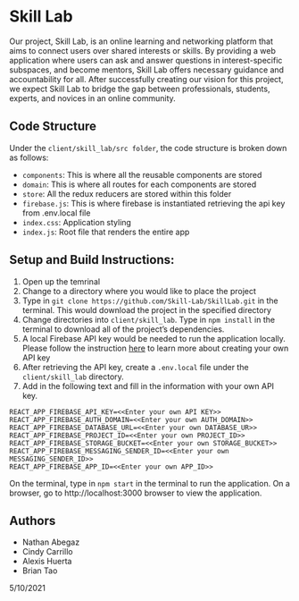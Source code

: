# Skill Lab

Our project, Skill Lab, is an online learning and networking platform that aims to connect users over shared interests or skills. By providing a web application where users can ask and answer questions in interest-specific subspaces, and become mentors, Skill Lab offers necessary guidance and accountability for all. After successfully creating our vision for this project, we expect Skill Lab to bridge the gap between professionals, students, experts, and novices in an online community. 

## Code Structure

Under the `client/skill_lab/src folder`, the code structure is broken down as follows:

- `components`: This is where all the reusable components are stored 
- `domain`: This is where all routes for each components are stored 
- `store`: All the redux reducers are stored within this folder
- `firebase.js`: This is where firebase is instantiated retrieving the api key from .env.local file
- `index.css`: Application styling
- `index.js`: Root file that renders the entire app

## Setup and Build Instructions: 
1. Open up the temrinal
2. Change to a directory where you would like to place the project
3. Type in `git clone https://github.com/Skill-Lab/SkillLab.git` in the terminal. This would download the project in the specified directory
4. Change directories into `client/skill_lab`. Type in `npm install` in the terminal to download all of the project’s dependencies.
5. A local Firebase API key would be needed to run the application locally. Please follow the instruction [here](https://firebase.google.com/docs/web/setup) to learn more about creating your own API key
6. After retrieving the API key, create a `.env.local` file under the `client/skill_lab` directory. 
7. Add in the following text and fill in the information with your own API key.
  ```
  REACT_APP_FIREBASE_API_KEY=<<Enter your own API KEY>>
  REACT_APP_FIREBASE_AUTH_DOMAIN=<<Enter your own AUTH_DOMAIN>>
  REACT_APP_FIREBASE_DATABASE_URL=<<Enter your own DATABASE_UR>>
  REACT_APP_FIREBASE_PROJECT_ID=<<Enter your own PROJECT_ID>>
  REACT_APP_FIREBASE_STORAGE_BUCKET=<<Enter your own STORAGE_BUCKET>>
  REACT_APP_FIREBASE_MESSAGING_SENDER_ID=<<Enter your own MESSAGING_SENDER_ID>>
  REACT_APP_FIREBASE_APP_ID=<<Enter your own APP_ID>>
  ```

On the terminal, type in `npm start` in the terminal to run the application. On a browser, go to http://localhost:3000 browser to view the application.

## Authors

- Nathan Abegaz
- Cindy Carrillo
- Alexis Huerta
- Brian Tao

5/10/2021
